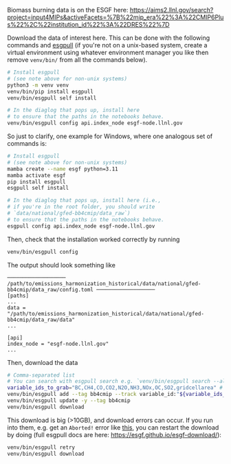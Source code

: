 Biomass burning data is on the ESGF here: https://aims2.llnl.gov/search?project=input4MIPs&activeFacets=%7B%22mip_era%22%3A%22CMIP6Plus%22%2C%22institution_id%22%3A%22DRES%22%7D

Download the data of interest here.
This can be done with the following commands
and [esgpull](https://esgf.github.io/esgf-download/)
(if you're not on a unix-based system,
create a virtual environment using whatever environment manager you like
then remove `venv/bin/` from all the commands below).

```sh
# Install esgpull
# (see note above for non-unix systems)
python3 -m venv venv
venv/bin/pip install esgpull
venv/bin/esgpull self install

# In the diaglog that pops up, install here
# to ensure that the paths in the notebooks behave.
venv/bin/esgpull config api.index_node esgf-node.llnl.gov
```
So just to clarify, one example for Windows, where one analogous set of commands is:
```sh
# Install esgpull
# (see note above for non-unix systems)
mamba create --name esgf python=3.11
mamba activate esgf
pip install esgpull
esgpull self install

# In the diaglog that pops up, install here (i.e.,
# if you're in the root folder, you should write
# `data/national/gfed-bb4cmip/data_raw`)
# to ensure that the paths in the notebooks behave.
esgpull config api.index_node esgf-node.llnl.gov
```

Then, check that the installation worked correctly by running

```sh
venv/bin/esgpull config
```

The output should look something like

```
─────────────────── /path/to/emissions_harmonization_historical/data/national/gfed-bb4cmip/data_raw/config.toml ───────────────────
[paths]
...
data = "/path/to/emissions_harmonization_historical/data/national/gfed-bb4cmip/data_raw/data"
...

[api]
index_node = "esgf-node.llnl.gov"
...
```

Then, download the data

```sh
# Comma-separated list
# You can search with esgpull search e.g. `venv/bin/esgpull search --all project:input4MIPs mip_era:CMIP6Plus source_id:DRES-CMIP-BB4CMIP7-1-0 grid_label:gn`
variable_ids_to_grab="BC,CH4,CO,CO2,N2O,NH3,NOx,OC,SO2,gridcellarea" # TODO: specify downloads for list of NMVOC, too
venv/bin/esgpull add --tag bb4cmip --track variable_id:"${variable_ids_to_grab}" project:input4MIPs mip_era:CMIP6Plus source_id:DRES-CMIP-BB4CMIP7-1-0 grid_label:gn
venv/bin/esgpull update -y --tag bb4cmip
venv/bin/esgpull download
```

This download is big (>10GB), and download errors can occur. If you run into them, e.g. get an `Aborted!` error like [this](https://github.com/iiasa/emissions_harmonization_historical/pull/13#pullrequestreview-2377875682), you can restart the download by doing (full esgpull docs are here: https://esgf.github.io/esgf-download/):

```sh
venv/bin/esgpull retry
venv/bin/esgpull download
```

